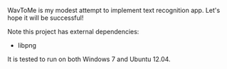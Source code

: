 WavToMe is my modest attempt to implement text recognition app. Let's hope it will be successful!


Note this project has external dependencies:
* libpng

It is tested to run on both Windows 7 and Ubuntu 12.04.
